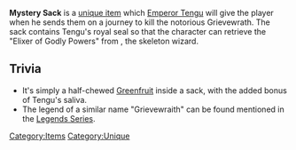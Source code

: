 **Mystery Sack** is a [unique item](Unique_Items.md "wikilink") which
[Emperor Tengu](Emperor_Tengu.md "wikilink") will give the player when he
sends them on a journey to kill the notorious Grievewrath. The sack
contains Tengu's royal seal so that the character can retrieve the
"Elixer of Godly Powers" from [](Clunknad_Spanner.md), the skeleton wizard.

## Trivia

- It's simply a half-chewed [Greenfruit](Greenfruit.md "wikilink") inside a
  sack, with the added bonus of Tengu's saliva.
- The legend of a similar name "Grievewraith" can be found mentioned in
  the [Legends Series](Legends_Series.md "wikilink").

[Category:Items](Category:Items "wikilink")
[Category:Unique](Category:Unique "wikilink")